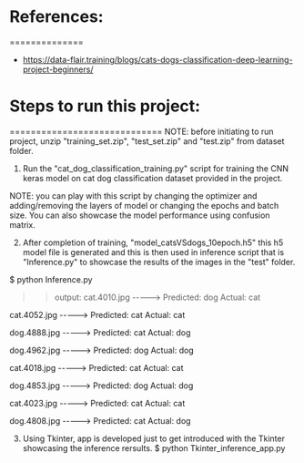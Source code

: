 # References:
==============
- https://data-flair.training/blogs/cats-dogs-classification-deep-learning-project-beginners/


# Steps to run this project:
=============================
NOTE: before initiating to run project, unzip "training_set.zip", "test_set.zip" and "test.zip" from dataset folder.

1) Run the "cat_dog_classification_training.py" script for training the CNN keras model on cat dog classification dataset provided in the project.

NOTE: you can play with this script by changing the optimizer and adding/removing the layers of model or changing the epochs and batch size. You can also showcase the model performance using confusion matrix.

2) After completion of training, "model_catsVSdogs_10epoch.h5" this h5 model file is generated and this is then used in inference script that is "Inference.py" to showcase the results of the images in the "test" folder.

$ python Inference.py

>> output:
 cat.4010.jpg ----->	Predicted:  dog 	Actual:  cat

 cat.4052.jpg ----->	Predicted:  cat 	Actual:  cat

 dog.4888.jpg ----->	Predicted:  cat 	Actual:  dog

 dog.4962.jpg ----->	Predicted:  dog 	Actual:  dog

 cat.4018.jpg ----->	Predicted:  cat 	Actual:  cat

 dog.4853.jpg ----->	Predicted:  dog 	Actual:  dog

 cat.4023.jpg ----->	Predicted:  cat 	Actual:  cat

 dog.4808.jpg ----->	Predicted:  cat 	Actual:  dog

3) Using Tkinter, app is developed just to get introduced with the Tkinter showcasing the inference rersults.
$ python Tkinter_inference_app.py
